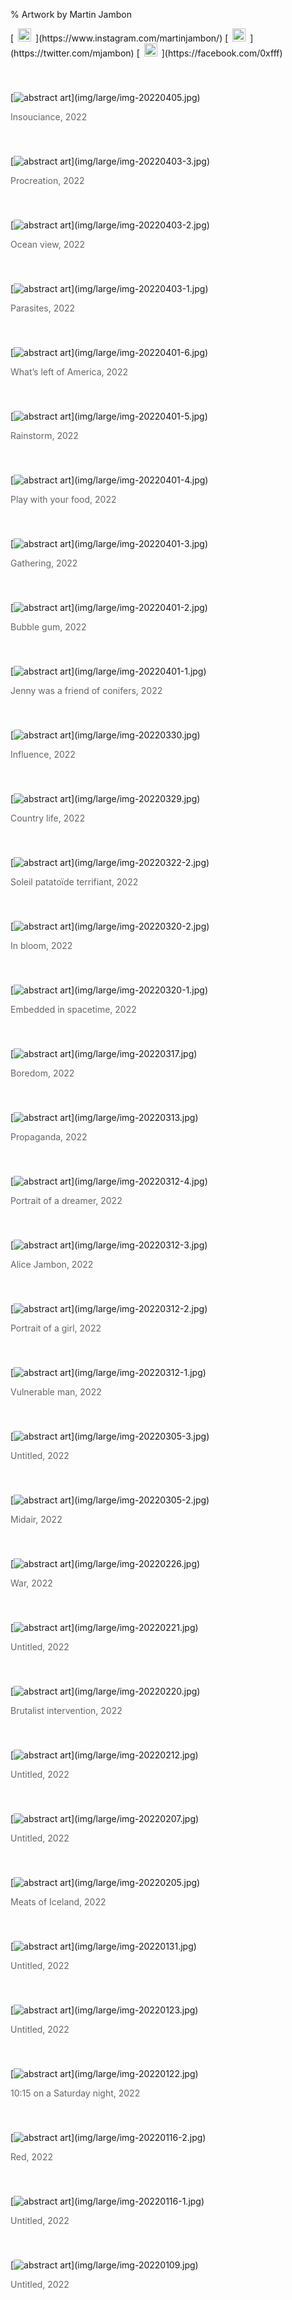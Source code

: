 % Artwork by Martin Jambon
<!-- generated by './build' -->

<p>
[<img src="img/other/instagram-logo.png" style="height:1.5em;padding:0em 0.5em">](https://www.instagram.com/martinjambon/)
[<img src="img/other/twitter-logo.png" style="height:1.5em;padding:0em 0.5em">](https://twitter.com/mjambon)
[<img src="img/other/facebook-logo.png" style="height:1.5em;padding:0em 0.5em">](https://facebook.com/0xfff)
</p>
[<img src="img/medium/img-20220405.jpg" title="Insouciance" style="padding:40px 0px 0px 0px" alt="abstract art"/>](img/large/img-20220405.jpg)
<p style="color:#666">Insouciance, 2022</p>
[<img src="img/medium/img-20220403-3.jpg" title="Procreation" style="padding:40px 0px 0px 0px" alt="abstract art"/>](img/large/img-20220403-3.jpg)
<p style="color:#666">Procreation, 2022</p>
[<img src="img/medium/img-20220403-2.jpg" title="Ocean view" style="padding:40px 0px 0px 0px" alt="abstract art"/>](img/large/img-20220403-2.jpg)
<p style="color:#666">Ocean view, 2022</p>
[<img src="img/medium/img-20220403-1.jpg" title="Parasites" style="padding:40px 0px 0px 0px" alt="abstract art"/>](img/large/img-20220403-1.jpg)
<p style="color:#666">Parasites, 2022</p>
[<img src="img/medium/img-20220401-6.jpg" title="What’s left of America" style="padding:40px 0px 0px 0px" alt="abstract art"/>](img/large/img-20220401-6.jpg)
<p style="color:#666">What’s left of America, 2022</p>
[<img src="img/medium/img-20220401-5.jpg" title="Rainstorm" style="padding:40px 0px 0px 0px" alt="abstract art"/>](img/large/img-20220401-5.jpg)
<p style="color:#666">Rainstorm, 2022</p>
[<img src="img/medium/img-20220401-4.jpg" title="Play with your food" style="padding:40px 0px 0px 0px" alt="abstract art"/>](img/large/img-20220401-4.jpg)
<p style="color:#666">Play with your food, 2022</p>
[<img src="img/medium/img-20220401-3.jpg" title="Gathering" style="padding:40px 0px 0px 0px" alt="abstract art"/>](img/large/img-20220401-3.jpg)
<p style="color:#666">Gathering, 2022</p>
[<img src="img/medium/img-20220401-2.jpg" title="Bubble gum" style="padding:40px 0px 0px 0px" alt="abstract art"/>](img/large/img-20220401-2.jpg)
<p style="color:#666">Bubble gum, 2022</p>
[<img src="img/medium/img-20220401-1.jpg" title="Jenny was a friend of conifers" style="padding:40px 0px 0px 0px" alt="abstract art"/>](img/large/img-20220401-1.jpg)
<p style="color:#666">Jenny was a friend of conifers, 2022</p>
[<img src="img/medium/img-20220330.jpg" title="Influence" style="padding:40px 0px 0px 0px" alt="abstract art"/>](img/large/img-20220330.jpg)
<p style="color:#666">Influence, 2022</p>
[<img src="img/medium/img-20220329.jpg" title="Country life" style="padding:40px 0px 0px 0px" alt="abstract art"/>](img/large/img-20220329.jpg)
<p style="color:#666">Country life, 2022</p>
[<img src="img/medium/img-20220322-2.jpg" title="Soleil patatoïde terrifiant" style="padding:40px 0px 0px 0px" alt="abstract art"/>](img/large/img-20220322-2.jpg)
<p style="color:#666">Soleil patatoïde terrifiant, 2022</p>
[<img src="img/medium/img-20220320-2.jpg" title="In bloom" style="padding:40px 0px 0px 0px" alt="abstract art"/>](img/large/img-20220320-2.jpg)
<p style="color:#666">In bloom, 2022</p>
[<img src="img/medium/img-20220320-1.jpg" title="Embedded in spacetime" style="padding:40px 0px 0px 0px" alt="abstract art"/>](img/large/img-20220320-1.jpg)
<p style="color:#666">Embedded in spacetime, 2022</p>
[<img src="img/medium/img-20220317.jpg" title="Boredom" style="padding:40px 0px 0px 0px" alt="abstract art"/>](img/large/img-20220317.jpg)
<p style="color:#666">Boredom, 2022</p>
[<img src="img/medium/img-20220313.jpg" title="Propaganda" style="padding:40px 0px 0px 0px" alt="abstract art"/>](img/large/img-20220313.jpg)
<p style="color:#666">Propaganda, 2022</p>
[<img src="img/medium/img-20220312-4.jpg" title="Portrait of a dreamer" style="padding:40px 0px 0px 0px" alt="abstract art"/>](img/large/img-20220312-4.jpg)
<p style="color:#666">Portrait of a dreamer, 2022</p>
[<img src="img/medium/img-20220312-3.jpg" title="Alice Jambon" style="padding:40px 0px 0px 0px" alt="abstract art"/>](img/large/img-20220312-3.jpg)
<p style="color:#666">Alice Jambon, 2022</p>
[<img src="img/medium/img-20220312-2.jpg" title="Portrait of a girl" style="padding:40px 0px 0px 0px" alt="abstract art"/>](img/large/img-20220312-2.jpg)
<p style="color:#666">Portrait of a girl, 2022</p>
[<img src="img/medium/img-20220312-1.jpg" title="Vulnerable man" style="padding:40px 0px 0px 0px" alt="abstract art"/>](img/large/img-20220312-1.jpg)
<p style="color:#666">Vulnerable man, 2022</p>
[<img src="img/medium/img-20220305-3.jpg" title="Untitled" style="padding:40px 0px 0px 0px" alt="abstract art"/>](img/large/img-20220305-3.jpg)
<p style="color:#666">Untitled, 2022</p>
[<img src="img/medium/img-20220305-2.jpg" title="Midair" style="padding:40px 0px 0px 0px" alt="abstract art"/>](img/large/img-20220305-2.jpg)
<p style="color:#666">Midair, 2022</p>
[<img src="img/medium/img-20220226.jpg" title="War" style="padding:40px 0px 0px 0px" alt="abstract art"/>](img/large/img-20220226.jpg)
<p style="color:#666">War, 2022</p>
[<img src="img/medium/img-20220221.jpg" title="Untitled" style="padding:40px 0px 0px 0px" alt="abstract art"/>](img/large/img-20220221.jpg)
<p style="color:#666">Untitled, 2022</p>
[<img src="img/medium/img-20220220.jpg" title="Brutalist intervention" style="padding:40px 0px 0px 0px" alt="abstract art"/>](img/large/img-20220220.jpg)
<p style="color:#666">Brutalist intervention, 2022</p>
[<img src="img/medium/img-20220212.jpg" title="Untitled" style="padding:40px 0px 0px 0px" alt="abstract art"/>](img/large/img-20220212.jpg)
<p style="color:#666">Untitled, 2022</p>
[<img src="img/medium/img-20220207.jpg" title="Untitled" style="padding:40px 0px 0px 0px" alt="abstract art"/>](img/large/img-20220207.jpg)
<p style="color:#666">Untitled, 2022</p>
[<img src="img/medium/img-20220205.jpg" title="Meats of Iceland" style="padding:40px 0px 0px 0px" alt="abstract art"/>](img/large/img-20220205.jpg)
<p style="color:#666">Meats of Iceland, 2022</p>
[<img src="img/medium/img-20220131.jpg" title="Untitled" style="padding:40px 0px 0px 0px" alt="abstract art"/>](img/large/img-20220131.jpg)
<p style="color:#666">Untitled, 2022</p>
[<img src="img/medium/img-20220123.jpg" title="Untitled" style="padding:40px 0px 0px 0px" alt="abstract art"/>](img/large/img-20220123.jpg)
<p style="color:#666">Untitled, 2022</p>
[<img src="img/medium/img-20220122.jpg" title="10:15 on a Saturday night" style="padding:40px 0px 0px 0px" alt="abstract art"/>](img/large/img-20220122.jpg)
<p style="color:#666">10:15 on a Saturday night, 2022</p>
[<img src="img/medium/img-20220116-2.jpg" title="Red" style="padding:40px 0px 0px 0px" alt="abstract art"/>](img/large/img-20220116-2.jpg)
<p style="color:#666">Red, 2022</p>
[<img src="img/medium/img-20220116-1.jpg" title="Untitled" style="padding:40px 0px 0px 0px" alt="abstract art"/>](img/large/img-20220116-1.jpg)
<p style="color:#666">Untitled, 2022</p>
[<img src="img/medium/img-20220109.jpg" title="Untitled" style="padding:40px 0px 0px 0px" alt="abstract art"/>](img/large/img-20220109.jpg)
<p style="color:#666">Untitled, 2022</p>
